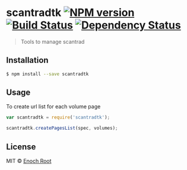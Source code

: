 # scantradtk [![NPM version][npm-image]][npm-url] [![Build Status][travis-image]][travis-url] [![Dependency Status][daviddm-image]][daviddm-url]
> Tools to manage scantrad

## Installation

```sh
$ npm install --save scantradtk
```

## Usage

To create url list for each volume page

```js
var scantradtk = require('scantradtk');

scantradtk.createPagesList(spec, volumes);
```
## License

MIT © [Enoch Root]()


[npm-image]: https://badge.fury.io/js/scantradtk.svg
[npm-url]: https://npmjs.org/package/scantradtk
[travis-image]: https://travis-ci.org//scantradtk.svg?branch=master
[travis-url]: https://travis-ci.org//scantradtk
[daviddm-image]: https://david-dm.org//scantradtk.svg?theme=shields.io
[daviddm-url]: https://david-dm.org//scantradtk
